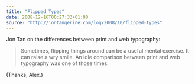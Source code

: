 ```yaml
---
title: "Flipped Types"
date: 2008-12-16T00:27:33+01:00
source: "http://jontangerine.com/log/2008/10/flipped-types"
---
```


Jon Tan on the differences between print and web typography:

> Sometimes, flipping things around can be a useful mental exercise. It can raise a wry smile. An idle comparison between print and web typography was one of those times.

(Thanks, Alex.)
